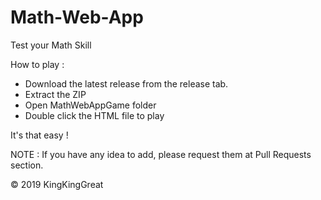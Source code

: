 # Math-Web-App
Test your Math Skill

How to play : 
* Download the latest release from the release tab.
* Extract the ZIP
* Open MathWebAppGame folder
* Double click the HTML file to play

It's that easy !

NOTE : If you have any idea to add, please request them at Pull Requests section.

© 2019 KingKingGreat
